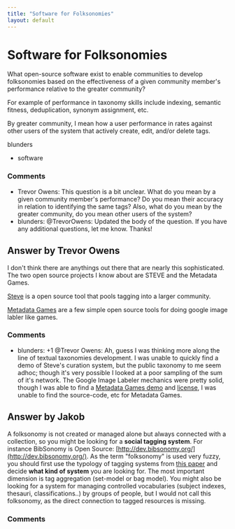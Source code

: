 ```yaml
---
title: "Software for Folksonomies"
layout: default
---
```

Software for Folksonomies
=====================
What open-source software exist to enable communities to develop
folksonomies based on the effectiveness of a given community member's
performance relative to the greater community?

For example of performance in taxonomy skills include indexing, semantic
fitness, deduplication, synonym assignment, etc.

By greater community, I mean how a user performance in rates against
other users of the system that actively create, edit, and/or delete
tags.

blunders

<ul class="tags"><li class="tag">software</li></ul>

### Comments ###
* Trevor Owens: This question is a bit unclear. What do you mean by a given community
member's performance? Do you mean their accuracy in relation to
identifying the same tags? Also, what do you mean by the greater
community, do you mean other users of the system?
* blunders: @TrevorOwens: Updated the body of the question. If you have any
additional questions, let me know. Thanks!


Answer by Trevor Owens
----------------
I don't think there are anythings out there that are nearly this
sophisticated. The two open source projects I know about are STEVE and
the Metadata Games.

[Steve](http://tagger.steve.museum/) is a open source tool that pools
tagging into a larger community.

[Metadata Games](http://www.tiltfactor.org/metadata-games) are a few
simple open source tools for doing google image labler like games.

### Comments ###
* blunders: +1 @Trevor Owens: Ah, guess I was thinking more along the line of
textual taxonomies development. I was unable to quickly find a demo of
Steve's curation system, but the public taxonomy to me seem adhoc;
though it's very possible I looked at a poor sampling of the sum of it's
network. The Google Image Labeler mechanics were pretty solid, though I
was able to find a [Metadata Games
demo](http://metadatagames.dartmouth.edu) and
[license](http://metadatagames.dartmouth.edu/mg/LICENSE), I was unable
to find the source-code, etc for Metadata Games.

Answer by Jakob
----------------
A folksonomy is not created or managed alone but always connected with a
collection, so you might be looking for a **social tagging system**. For
instance BibSonomy is Open Source:
[http://dev.bibsonomy.org/](http://dev.bibsonomy.org/). As the term
"folksonomy" is used very fuzzy, you should first use the typology of
tagging systems from [this paper](http://arxiv.org/abs/cs.IR/0701072)
and decide **what kind of system** you are looking for. The most
important dimension is tag aggregation (set-model or bag model). You
might also be looking for a system for managing controlled vocabularies
(subject indexes, thesauri, classifications..) by groups of people, but
I would not call this folksonomy, as the direct connection to tagged
resources is missing.

### Comments ###

